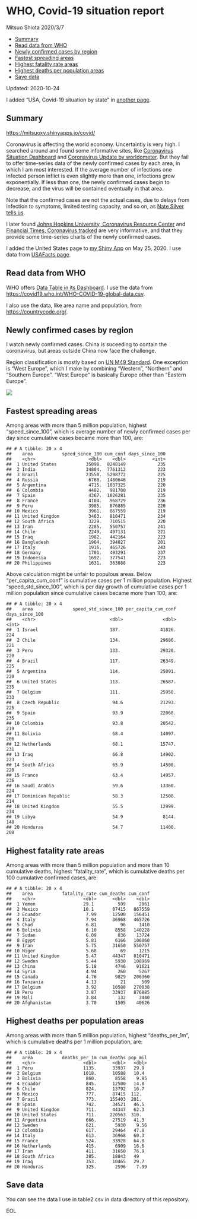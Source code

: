 WHO, Covid-19 situation report
================
Mitsuo Shiota
2020/3/7

  - [Summary](#summary)
  - [Read data from WHO](#read-data-from-who)
  - [Newly confirmed cases by region](#newly-confirmed-cases-by-region)
  - [Fastest spreading areas](#fastest-spreading-areas)
  - [Highest fatality rate areas](#highest-fatality-rate-areas)
  - [Highest deaths per population
    areas](#highest-deaths-per-population-areas)
  - [Save data](#save-data)

Updated: 2020-10-24

I added “USA, Covid-19 situation by state” in [another page](USA.md).

## Summary

<https://mitsuoxv.shinyapps.io/covid/>

Coronavirus is affecting the world economy. Uncertaintiy is very high. I
searched around and found some informative sites, like [Coronavirus
Situation
Dashboard](https://who.maps.arcgis.com/apps/opsdashboard/index.html#/c88e37cfc43b4ed3baf977d77e4a0667)
and [Coronavirus Update by
worldometer](https://www.worldometers.info/coronavirus/). But they fail
to offer time-series data of the newly confirmed cases by each area, in
which I am most interested. If the average number of infections one
infected person inflict is even slightly more than one, infections grow
exponentially. If less than one, the newly confirmed cases begin to
decrease, and the virus will be contained eventually in that area.

Note that the confirmed cases are not the actual cases, due to delays
from infection to symptoms, limited testing capacity, and so on, as
[Nate Silver tells
us](https://fivethirtyeight.com/features/coronavirus-case-counts-are-meaningless/).

I later found [Johns Hopkins University, Coronavirus Resource
Center](https://coronavirus.jhu.edu/) and [Financial Times, Coronavirus
tracked](https://www.ft.com/content/a26fbf7e-48f8-11ea-aeb3-955839e06441)
are very informative, and that they provide some time-series charts of
the newly confirmed cases.

I added the United States page to [my Shiny
App](https://mitsuoxv.shinyapps.io/covid/) on May 25, 2020. I use data
from [USAFacts
page](https://usafacts.org/visualizations/coronavirus-covid-19-spread-map/).

## Read data from WHO

WHO offers [Data Table in its Dashboard](https://covid19.who.int/table).
I use the data from
<https://covid19.who.int/WHO-COVID-19-global-data.csv>.

I also use the data, like area name and population, from
<https://countrycode.org/>.

## Newly confirmed cases by region

I watch newly confirmed cases. China is suceeding to contain the
coronavirus, but areas outside China now face the challenge.

Region classification is mostly based on [UN M49
Standard](https://unstats.un.org/unsd/methodology/m49/). One exception
is “West Europe”, which I make by combining “Western”, “Northern” and
“Southern Europe”. “West Europe” is basically Europe other than
“Eastern Europe”.

![](README_files/figure-gfm/chart-1.png)<!-- -->

## Fastest spreading areas

Among areas with more than 5 million population, highest
“speed\_since\_100”, which is average number of newly confirmed cases
per day since cumulative cases became more than 100, are:

    ## # A tibble: 20 x 4
    ##    area           speed_since_100 cum_conf days_since_100
    ##    <chr>                    <dbl>    <dbl>          <int>
    ##  1 United States           35098.  8248149            235
    ##  2 India                   34804.  7761312            223
    ##  3 Brazil                  23550.  5298772            225
    ##  4 Russia                   6760.  1480646            219
    ##  5 Argentina                4715.  1037325            220
    ##  6 Colombia                 4482.   981700            219
    ##  7 Spain                    4367.  1026281            235
    ##  8 France                   4104.   968729            236
    ##  9 Peru                     3985.   876885            220
    ## 10 Mexico                   3961.   867559            219
    ## 11 United Kingdom           3463.   810471            234
    ## 12 South Africa             3229.   710515            220
    ## 13 Iran                     2285.   550757            241
    ## 14 Chile                    2249.   497131            221
    ## 15 Iraq                     1982.   442164            223
    ## 16 Bangladesh               1964.   394827            201
    ## 17 Italy                    1916.   465726            243
    ## 18 Germany                  1701.   403291            237
    ## 19 Indonesia                1692.   377541            223
    ## 20 Philippines              1631.   363888            223

Above calculation might be unfair to populous areas. Below
“per\_capita\_cum\_conf” is cumulative cases per 1 million population.
Highest “speed\_std\_since\_100”, which is per day growth of cumulative
cases per 1 million population since cumulative cases became more than
100, are:

    ## # A tibble: 20 x 4
    ##    area               speed_std_since_100 per_capita_cum_conf days_since_100
    ##    <chr>                            <dbl>               <dbl>          <int>
    ##  1 Israel                           187.               41826.            224
    ##  2 Chile                            134.               29686.            221
    ##  3 Peru                             133.               29320.            220
    ##  4 Brazil                           117.               26349.            225
    ##  5 Argentina                        114.               25091.            220
    ##  6 United States                    113.               26587.            235
    ##  7 Belgium                          111.               25958.            233
    ##  8 Czech Republic                    94.6              21293.            225
    ##  9 Spain                             93.9              22068.            235
    ## 10 Colombia                          93.8              20542.            219
    ## 11 Bolivia                           68.4              14097.            206
    ## 12 Netherlands                       68.1              15747.            231
    ## 13 Iraq                              66.8              14902.            223
    ## 14 South Africa                      65.9              14500.            220
    ## 15 France                            63.4              14957.            236
    ## 16 Saudi Arabia                      59.6              13360.            224
    ## 17 Dominican Republic                58.3              12508.            214
    ## 18 United Kingdom                    55.5              12999.            234
    ## 19 Libya                             54.9               8144.            148
    ## 20 Honduras                          54.7              11400.            208

## Highest fatality rate areas

Among areas with more than 5 million population and more than 10
cumulative deaths, highest “fatality\_rate”, which is cumulative deaths
per 100 cumulative confirmed cases, are:

    ## # A tibble: 20 x 4
    ##    area           fatality_rate cum_deaths cum_conf
    ##    <chr>                  <dbl>      <dbl>    <dbl>
    ##  1 Yemen                  29.1         599     2061
    ##  2 Mexico                 10.1       87415   867559
    ##  3 Ecuador                 7.99      12500   156451
    ##  4 Italy                   7.94      36968   465726
    ##  5 Chad                    6.81         96     1410
    ##  6 Bolivia                 6.10       8558   140228
    ##  7 Sudan                   6.09        836    13724
    ##  8 Egypt                   5.81       6166   106060
    ##  9 Iran                    5.75      31650   550757
    ## 10 Niger                   5.68         69     1215
    ## 11 United Kingdom          5.47      44347   810471
    ## 12 Sweden                  5.44       5930   108969
    ## 13 China                   5.18       4746    91621
    ## 14 Syria                   4.94        260     5267
    ## 15 Canada                  4.76       9829   206360
    ## 16 Tanzania                4.13         21      509
    ## 17 Belgium                 3.92      10588   270038
    ## 18 Peru                    3.87      33937   876885
    ## 19 Mali                    3.84        132     3440
    ## 20 Afghanistan             3.70       1505    40626

## Highest deaths per population areas

Among areas with more than 5 million population, highest
“deaths\_per\_1m”, which is cumulative deaths per 1 million
population, are:

    ## # A tibble: 20 x 4
    ##    area           deaths_per_1m cum_deaths pop_mil
    ##    <chr>                  <dbl>      <dbl>   <dbl>
    ##  1 Peru                   1135.      33937   29.9 
    ##  2 Belgium                1018.      10588   10.4 
    ##  3 Bolivia                 860.       8558    9.95
    ##  4 Ecuador                 845.      12500   14.8 
    ##  5 Chile                   824.      13792   16.7 
    ##  6 Mexico                  777.      87415  112.  
    ##  7 Brazil                  773.     155403  201.  
    ##  8 Spain                   742.      34521   46.5 
    ##  9 United Kingdom          711.      44347   62.3 
    ## 10 United States           711.     220563  310.  
    ## 11 Argentina               666.      27519   41.3 
    ## 12 Sweden                  621.       5930    9.56
    ## 13 Colombia                617.      29464   47.8 
    ## 14 Italy                   613.      36968   60.3 
    ## 15 France                  524.      33928   64.8 
    ## 16 Netherlands             415.       6909   16.6 
    ## 17 Iran                    411.      31650   76.9 
    ## 18 South Africa            385.      18843   49   
    ## 19 Iraq                    353.      10465   29.7 
    ## 20 Honduras                325.       2596    7.99

## Save data

You can see the data I use in table2.csv in data directory of this
repository.

EOL
